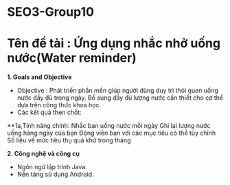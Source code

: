 # SEO3-Group10
# Tên đề tài : Ứng dụng nhắc nhở uống nước(Water reminder)

**1. Goals and Objective**
* Objective : Phát triển phần mền giúp người dùng duy trì thói quen uống nước đầy đủ trong ngày. Bổ sung đầy đủ lượng nước cần thiết cho cơ thể dựa trên công thức khoa học.
* Các kết quả then chốt: 

**1a,Tính năng chính:
  Nhắc bạn uống nước mỗi ngày
  Ghi lại lượng nước uống hàng ngày của bạn
  Động viên bạn với các mục tiêu có thể tùy chỉnh
  Số liệu về mức tiêu thụ quá khứ trong tháng


**2. Công nghệ và công cụ**
* Ngôn ngữ lập trình Java.
* Nền tảng sử dụng Android.

